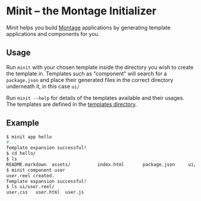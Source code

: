 Minit – the Montage Initializer
===============================

Minit helps you build [Montage](http://montagejs.org/) applications by generating template applications and components for you.

Usage
-----

Run `minit` with your chosen template inside the directory you wish to create the template in. Templates such as "component" will search for a `package.json` and place their generated files in the correct directory underneath it, in this case `ui/`

Run `minit --help` for details of the templates available and their usages. The templates are defined in the [templates directory](https://github.com/Stuk/minit/tree/master/templates).

Example
-------

```bash
$ minit app hello
#...
Template expansion successful!
$ cd hello/
$ ls
README.markdown  assets/          index.html       package.json     ui/
$ minit component user
user.reel created.
Template expansion successful!
$ ls ui/user.reel/
user.css   user.html  user.js
```
